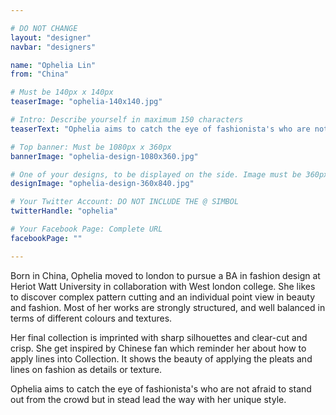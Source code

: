 ```yaml
---

# DO NOT CHANGE
layout: "designer"
navbar: "designers"

name: "Ophelia Lin"
from: "China"

# Must be 140px x 140px
teaserImage: "ophelia-140x140.jpg"

# Intro: Describe yourself in maximum 150 characters
teaserText: "Ophelia aims to catch the eye of fashionista's who are not afraid to stand out from the crowd but in stead lead the way with her unique style."

# Top banner: Must be 1080px x 360px
bannerImage: "ophelia-design-1080x360.jpg"

# One of your designs, to be displayed on the side. Image must be 360px x 840px
designImage: "ophelia-design-360x840.jpg"

# Your Twitter Account: DO NOT INCLUDE THE @ SIMBOL
twitterHandle: "ophelia"

# Your Facebook Page: Complete URL
facebookPage: ""

---
```


Born in China, Ophelia moved to london to pursue a BA in fashion design at Heriot Watt University in collaboration with West london college. She likes to discover complex pattern cutting and an individual point view in beauty and fashion. Most of her works are strongly structured, and well balanced in terms of different colours and textures. 

Her final collection is imprinted with sharp silhouettes and clear-cut and crisp. She get inspired by Chinese fan which reminder her about how to apply lines into Collection.  It shows the beauty of applying the pleats and lines on fashion as details or texture.  

Ophelia aims to catch the eye of fashionista's who are not afraid to stand out from the crowd but in stead lead the way with her unique style.



<div data-configid="10677078/8062091" style="width: 525px; height: 371px;" class="issuuembed"></div><script type="text/javascript" src="//e.issuu.com/embed.js" async="true"></script>

